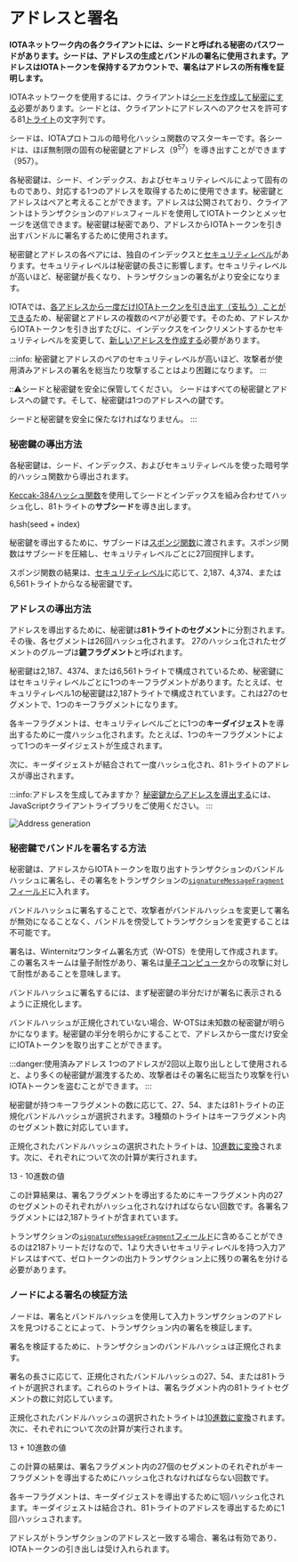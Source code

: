 # アドレスと署名
<!-- # Addresses and signatures -->

**IOTAネットワーク内の各クライアントには、シードと呼ばれる秘密のパスワードがあります。シードは、アドレスの生成とバンドルの署名に使用されます。アドレスはIOTAトークンを保持するアカウントで、署名はアドレスの所有権を証明します。**
<!-- **Each client in an IOTA network has a secret password called a seed, which is used to derive addresses and to sign bundles. Addresses are the accounts that hold IOTA tokens and signatures prove ownership of an address.** -->

IOTAネットワークを使用するには、クライアントは[シードを作成して秘密にする](root://getting-started/0.1/tutorials/create-a-seed.md)必要があります。シードとは、クライアントにアドレスへのアクセスを許可する81[トライト](../references/tryte-alphabet.md)の文字列です。
<!-- To use an IOTA network, clients must [create a seed and keep it private](root://getting-started/0.1/tutorials/create-a-seed.md). A seed is a string of 81 [trytes](../references/tryte-alphabet.md) that gives a client access to addresses. -->

シードは、IOTAプロトコルの暗号化ハッシュ関数のマスターキーです。各シードは、ほぼ無制限の固有の秘密鍵とアドレス（9<sup>57</sup>）を導き出すことができます（957）。
<!-- Seeds are the master keys to the cryptographic hashing function in the IOTA protocol. Each seed can derive an almost unlimited number of unique private keys and addresses (9<sup>57</sup>). -->

各秘密鍵は、シード、インデックス、およびセキュリティレベルによって固有のものであり、対応する1つのアドレスを取得するために使用できます。秘密鍵とアドレスはペアと考えることができます。アドレスは公開されており、クライアントはトランザクションの`アドレス`フィールドを使用してIOTAトークンとメッセージを送信できます。秘密鍵は秘密であり、アドレスからIOTAトークンを引き出すバンドルに署名するために使用されます。
<!-- Each private key is unique to a seed, index, and security level, and can be used to derive one corresponding address. A private key and an address can be thought of as a pair. Addresses are public and clients can send IOTA tokens and messages to them using the [`address` field] of a transaction. A private key is private and is used to sign bundles that withdraw IOTA tokens from the address. -->

秘密鍵とアドレスの各ペアには、独自のインデックスと[セキュリティレベル](../references/security-levels.md)があります。セキュリティレベルは秘密鍵の長さに影響します。セキュリティレベルが高いほど、秘密鍵が長くなり、トランザクションの署名がより安全になります。
<!-- Each pair of private keys and addresses has its own index and [security level](../references/security-levels.md). The security level affects the length of the private key. The greater the security level, the longer the private key, and the more secure a transaction's signature. -->

IOTAでは、[各アドレスから一度だけIOTAトークンを引き出す（支払う）ことができる](#address-reuse)ため、秘密鍵とアドレスの複数のペアが必要です。そのため、アドレスからIOTAトークンを引き出すたびに、インデックスをインクリメントするかセキュリティレベルを変更して、[新しいアドレスを作成する](../how-to-guides/create-an-address.md)必要があります。
<!-- In IOTA, multiple pairs of private keys and addresses are needed because [each address can be withdrawn from (spent) only once](#address-reuse). So, each time you withdraw from an address, you must [create a new address](../how-to-guides/create-an-address.md) by either incrementing the index or changing the security level. -->

:::info:
秘密鍵とアドレスのペアのセキュリティレベルが高いほど、攻撃者が使用済みアドレスの署名を総当たり攻撃することはより困難になります。
:::
<!-- :::info: -->
<!-- The greater the security level of a private key and address pair, the more difficult it is for an attacker to brute force the signature of a spent address. -->
<!-- ::: -->

:::warning:シードと秘密鍵を安全に保管してください。
シードはすべての秘密鍵とアドレスへの鍵です。そして、秘密鍵は1つのアドレスへの鍵です。

シードと秘密鍵を安全に保たなければなりません。
:::
<!-- :::warning:Keep seeds and private keys secure -->
<!-- A seed is the key to all your private keys and addresses. And, a private key is the key to one address. -->
<!--  -->
<!-- You must keep your seeds and private keys secure. -->
<!-- ::: -->

### 秘密鍵の導出方法
<!-- ### How private keys are derived -->

各秘密鍵は、シード、インデックス、およびセキュリティレベルを使った暗号学的ハッシュ関数から導出されます。
<!-- Each private key is derived from a cryptographic hashing function that takes a seed, an index, and a security level. -->

[Keccak-384ハッシュ関数](https://keccak.team/keccak.html)を使用してシードとインデックスを組み合わせてハッシュ化し、81トライトの**サブシード**を導き出します。
<!-- The seed and index are combined and hashed, using the [Keccak-384 hashing function](https://keccak.team/keccak.html) to derive an 81-tryte **subseed**: -->

  hash(seed + index)

秘密鍵を導出するために、サブシードは[スポンジ関数](https://en.wikipedia.org/wiki/Sponge_function)に渡されます。スポンジ関数はサブシードを圧縮し、セキュリティレベルごとに27回撹拌します。
<!-- To derive a private key, the subseed is passed to a [cryptographic sponge function](https://en.wikipedia.org/wiki/Sponge_function), which absorbs it and squeezes it 27 times per security level. -->

スポンジ関数の結果は、[セキュリティレベル](../references/security-levels.md)に応じて、2,187、4,374、または6,561トライトからなる秘密鍵です。
<!-- The result of the sponge function is a private key that consists of 2,187, 4,374, or 6,561 trytes, depending on the [security level](../references/security-levels.md). -->

### アドレスの導出方法
<!-- ### How addresses are derived -->

アドレスを導出するために、秘密鍵は**81トライトのセグメント**に分割されます。その後、各セグメントは26回ハッシュ化されます。 27のハッシュ化されたセグメントのグループは**鍵フラグメント**と呼ばれます。
<!-- To derive an address, the private key is split into **81-tryte segments**. Then, each segment is hashed 26 times. A group of 27 hashed segments is called a **key fragment**. -->

秘密鍵は2,187、4374、または6,561トライトで構成されているため、秘密鍵にはセキュリティレベルごとに1つのキーフラグメントがあります。たとえば、セキュリティレベル1の秘密鍵は2,187トライトで構成されています。これは27のセグメントで、1つのキーフラグメントになります。
<!-- Because a private key consists of 2,187, 4,374, or 6,561 trytes, a private key has one key fragments for each security level. For example, a private key with security level 1 consists of 2,187 trytes, which is 27 segments, which results in one key fragment. -->

各キーフラグメントは、セキュリティレベルごとに1つの**キーダイジェスト**を導出するために一度ハッシュ化されます。たとえば、1つのキーフラグメントによって1つのキーダイジェストが生成されます。
<!-- Each key fragment is hashed once to derive one **key digest** for each security level. For example, one key fragment results in one key digest. -->

次に、キーダイジェストが結合されて一度ハッシュ化され、81トライトのアドレスが導出されます。
<!-- Then, the key digests are combined and hashed once to derive an 81-tryte address. -->

:::info:アドレスを生成してみますか？
[秘密鍵からアドレスを導出する](../how-to-guides/derive-addresses-from-private-keys.md)には、JavaScriptクライアントライブラリをご使用ください。
:::
<!-- :::info:Want to try this out? -->
<!-- Use the JavaScript client library to [derive addresses from private keys](../how-to-guides/derive-addresses-from-private-keys.md). -->
<!-- ::: -->

![Address generation](../images/address-generation.png)

### 秘密鍵でバンドルを署名する方法
<!-- ### How private keys sign bundles -->

秘密鍵は、アドレスからIOTAトークンを取り出すトランザクションのバンドルハッシュに署名し、その署名をトランザクションの[`signatureMessageFragment`フィールド](../references/structure-of-a-transaction.md)に入れます。
<!-- Private keys sign the bundle hash of the transaction that withdraws from the address and put that signature in the [`signatureMessageFragment` field](../references/structure-of-a-transaction.md) of the transaction. -->

バンドルハッシュに署名することで、攻撃者がバンドルハッシュを変更して署名が無効になることなく、バンドルを傍受してトランザクションを変更することは不可能です。
<!-- By signing the bundle hash, it's impossible for attackers to intercept a bundle and change any transaction without changing the bundle hash and invalidating the signature. -->

署名は、Winternitzワンタイム署名方式（W-OTS）を使用して作成されます。この署名スキームは量子耐性があり、署名は[量子コンピュータ](https://en.wikipedia.org/wiki/Quantum_computing)からの攻撃に対して耐性があることを意味します。
<!-- Signatures are created using the Winternitz one-time signature scheme (W-OTS). This signature scheme is quantum resistant, meaning that signatures are resistant to attacks from [quantum computers](https://en.wikipedia.org/wiki/Quantum_computing). -->

バンドルハッシュに署名するには、まず秘密鍵の半分だけが署名に表示されるように正規化します。
<!-- To sign a bundle hash, first it's normalized to make sure that only half of the private key is revealed in the signature. -->

バンドルハッシュが正規化されていない場合、W-OTSは未知数の秘密鍵が明らかになります。秘密鍵の半分を明らかにすることで、アドレスから一度だけ安全にIOTAトークンを取り出すことができます。
<!-- If the bundle hash weren't normalized, the W-OTS would reveal an unknown amount of the private key. By revealing half of the private key, an address can safely be withdrawn from once. -->
<a id="address-reuse"></a>

:::danger:使用済みアドレス
1つのアドレスが2回以上取り出しとして使用されると、より多くの秘密鍵が漏洩するため、攻撃者はその署名に総当たり攻撃を行いIOTAトークンを盗むことができます。
:::
<!-- :::danger:Spent addresses -->
<!-- If an address is withdrawn from (spent) more than once, more of the private key is revealed, so an attacker could brute force its signature and steal the IOTA tokens. -->
<!-- ::: -->

秘密鍵が持つキーフラグメントの数に応じて、27、54、または81トライトの正規化バンドルハッシュが選択されます。3種類のトライトはキーフラグメント内のセグメント数に対応しています。
<!-- Depending on the number of key fragments that a private key has, 27, 54, or 81 trytes of the normalized bundle hash are selected. These trytes correspond to the number of segments in a key fragment. -->

正規化されたバンドルハッシュの選択されたトライトは、[10進数に変換](../references/tryte-alphabet.md)されます。次に、それぞれについて次の計算が実行されます。
<!-- The selected trytes of the normalized bundle hash are [converted to their decimal values](../references/tryte-alphabet.md). Then, the following calculation is performed on each of them: -->

  13 - 10進数の値
  <!-- 13 - decimal value -->

この計算結果は、署名フラグメントを導出するためにキーフラグメント内の27のセグメントのそれぞれがハッシュ化されなければならない回数です。各署名フラグメントには2,187トライトが含まれています。
<!-- The result of this calculation is the number of times that each of the 27 segments in the key fragment must be hashed to derive the signature fragment. Each signature fragment contains 2,187 trytes. -->

トランザクションの[`signatureMessageFragment`フィールド](../references/structure-of-a-transaction.md)に含めることができるのは2187トリートだけなので、1より大きいセキュリティレベルを持つ入力アドレスはすべて、ゼロトークンの出力トランザクション上に残りの署名を分ける必要があります。
<!-- Because a transaction's [`signatureMessageFragment` field](../references/structure-of-a-transaction.md) can contain only 2187 trytes, any input address with a security level greater than 1 must fragment the rest of the signature over zero-value output transactions. -->

### ノードによる署名の検証方法
<!-- ### How nodes verify signatures -->

ノードは、署名とバンドルハッシュを使用して入力トランザクションのアドレスを見つけることによって、トランザクション内の署名を検証します。
<!-- Nodes verify a signature in a transaction by using the signature and the bundle hash to find the address of the input transaction. -->

署名を検証するために、トランザクションのバンドルハッシュは正規化されます。
<!-- To verify a signature, the bundle hash of a transaction is normalized. -->

署名の長さに応じて、正規化されたバンドルハッシュの27、54、または81トライトが選択されます。これらのトライトは、署名ラグメント内の81トライトセグメントの数に対応しています。
<!-- Depending on the length of the signature, 27, 54, or 81 trytes of the normalized bundle hash are selected. These trytes correspond to the number of 81-tryte segments in a signature fragment. -->

正規化されたバンドルハッシュの選択されたトライトは[10進数に変換](../references/tryte-alphabet.md)されます。次に、それぞれについて次の計算が実行されます。
<!-- The selected trytes of the normalized bundle hash are [converted to decimal values](../references/tryte-alphabet.md). Then, the following calculation is performed on each of them: -->

  13 + 10進数の値
  <!-- 13 + decimal value -->

この計算の結果は、署名フラグメント内の27個のセグメントのそれぞれがキーフラグメントを導出するためにハッシュ化されなければならない回数です。
<!-- The result of this calculation is the number of times that each of the 27 segments in the signature fragments must be hashed to derive the key fragments. -->

各キーフラグメントは、キーダイジェストを導出するために1回ハッシュ化されます。キーダイジェストは結合され、81トライトのアドレスを導出するために1回ハッシュされます。
<!-- Each key fragment is hashed once to derive the **key digests**, which are combined and hashed once to derive an 81-tryte address. -->

アドレスがトランザクションのアドレスと一致する場合、署名は有効であり、IOTAトークンの引き出しは受け入れられます。
<!-- If the address matches the one in the transaction, the signature is valid and the withdrawal is accepted. -->
